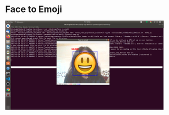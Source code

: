 # Face to Emoji
![alt text](https://github.com/DikshaNegi13/face-to-emoji/blob/main/Screenshot%20from%202021-03-26%2012-56-30.png)
